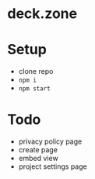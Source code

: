 # deck.zone

# Setup

* clone repo
* `npm i`
* `npm start`

# Todo

- privacy policy page
- create page
- embed view
- project settings page
